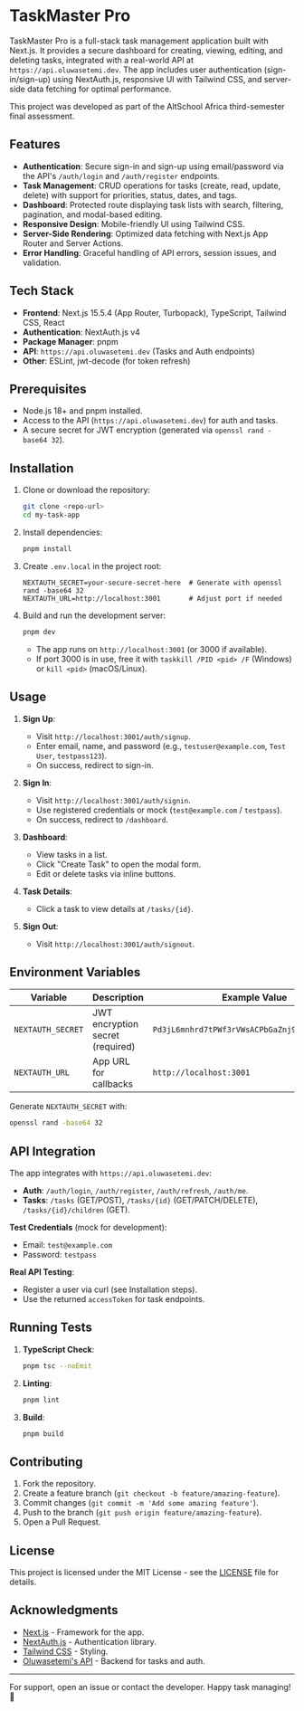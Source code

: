 # TaskMaster Pro

TaskMaster Pro is a full-stack task management application built with Next.js. It provides a secure dashboard for creating, viewing, editing, and deleting tasks, integrated with a real-world API at `https://api.oluwasetemi.dev`. The app includes user authentication (sign-in/sign-up) using NextAuth.js, responsive UI with Tailwind CSS, and server-side data fetching for optimal performance.

This project was developed as part of the AltSchool Africa third-semester final assessment.

## Features

- **Authentication**: Secure sign-in and sign-up using email/password via the API's `/auth/login` and `/auth/register` endpoints.
- **Task Management**: CRUD operations for tasks (create, read, update, delete) with support for priorities, status, dates, and tags.
- **Dashboard**: Protected route displaying task lists with search, filtering, pagination, and modal-based editing.
- **Responsive Design**: Mobile-friendly UI using Tailwind CSS.
- **Server-Side Rendering**: Optimized data fetching with Next.js App Router and Server Actions.
- **Error Handling**: Graceful handling of API errors, session issues, and validation.

## Tech Stack

- **Frontend**: Next.js 15.5.4 (App Router, Turbopack), TypeScript, Tailwind CSS, React
- **Authentication**: NextAuth.js v4
- **Package Manager**: pnpm
- **API**: `https://api.oluwasetemi.dev` (Tasks and Auth endpoints)
- **Other**: ESLint, jwt-decode (for token refresh)

## Prerequisites

- Node.js 18+ and pnpm installed.
- Access to the API (`https://api.oluwasetemi.dev`) for auth and tasks.
- A secure secret for JWT encryption (generated via `openssl rand -base64 32`).

## Installation

1. Clone or download the repository:
   ```bash
   git clone <repo-url>
   cd my-task-app
   ```

2. Install dependencies:
   ```bash
   pnpm install
   ```

3. Create `.env.local` in the project root:
   ```env
   NEXTAUTH_SECRET=your-secure-secret-here  # Generate with openssl rand -base64 32
   NEXTAUTH_URL=http://localhost:3001       # Adjust port if needed
   ```

4. Build and run the development server:
   ```bash
   pnpm dev
   ```
   - The app runs on `http://localhost:3001` (or 3000 if available).
   - If port 3000 is in use, free it with `taskkill /PID <pid> /F` (Windows) or `kill <pid>` (macOS/Linux).

## Usage

1. **Sign Up**:
   - Visit `http://localhost:3001/auth/signup`.
   - Enter email, name, and password (e.g., `testuser@example.com`, `Test User`, `testpass123`).
   - On success, redirect to sign-in.

2. **Sign In**:
   - Visit `http://localhost:3001/auth/signin`.
   - Use registered credentials or mock (`test@example.com` / `testpass`).
   - On success, redirect to `/dashboard`.

3. **Dashboard**:
   - View tasks in a list.
   - Click "Create Task" to open the modal form.
   - Edit or delete tasks via inline buttons.

4. **Task Details**:
   - Click a task to view details at `/tasks/{id}`.

5. **Sign Out**:
   - Visit `http://localhost:3001/auth/signout`.

## Environment Variables

| Variable          | Description                          | Example Value                  |
|-------------------|--------------------------------------|--------------------------------|
| `NEXTAUTH_SECRET` | JWT encryption secret (required)     | `Pd3jL6mnhrd7tPWf3rVWsACPbGaZnj9c5Nzz0PBf/8g=` |
| `NEXTAUTH_URL`    | App URL for callbacks                | `http://localhost:3001`        |

Generate `NEXTAUTH_SECRET` with:
```bash
openssl rand -base64 32
```

## API Integration

The app integrates with `https://api.oluwasetemi.dev`:
- **Auth**: `/auth/login`, `/auth/register`, `/auth/refresh`, `/auth/me`.
- **Tasks**: `/tasks` (GET/POST), `/tasks/{id}` (GET/PATCH/DELETE), `/tasks/{id}/children` (GET).

**Test Credentials** (mock for development):
- Email: `test@example.com`
- Password: `testpass`

**Real API Testing**:
- Register a user via curl (see Installation steps).
- Use the returned `accessToken` for task endpoints.

## Running Tests

1. **TypeScript Check**:
   ```bash
   pnpm tsc --noEmit
   ```

2. **Linting**:
   ```bash
   pnpm lint
   ```

3. **Build**:
   ```bash
   pnpm build
   ```

## Contributing

1. Fork the repository.
2. Create a feature branch (`git checkout -b feature/amazing-feature`).
3. Commit changes (`git commit -m 'Add some amazing feature'`).
4. Push to the branch (`git push origin feature/amazing-feature`).
5. Open a Pull Request.

## License

This project is licensed under the MIT License - see the [LICENSE](LICENSE) file for details.

## Acknowledgments

- [Next.js](https://nextjs.org) - Framework for the app.
- [NextAuth.js](https://next-auth.js.org) - Authentication library.
- [Tailwind CSS](https://tailwindcss.com) - Styling.
- [Oluwasetemi's API](https://api.oluwasetemi.dev) - Backend for tasks and auth.

---

For support, open an issue or contact the developer. Happy task managing! 🚀